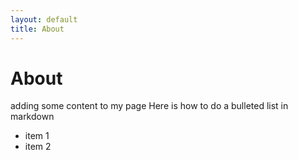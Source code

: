 ```yaml
---
layout: default
title: About
---
```


# About
adding some content to my page
Here is how to do a bulleted list in markdown
- item 1
- item 2 
